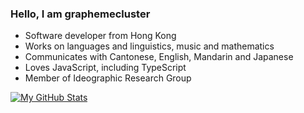 ### Hello, I am graphemecluster

- Software developer from Hong Kong
- Works on languages and linguistics, music and mathematics
- Communicates with Cantonese, English, Mandarin and Japanese
- Loves JavaScript, including TypeScript
- Member of Ideographic Research Group

[![My GitHub Stats](https://github-readme-stats.vercel.app/api?username=graphemecluster&custom_title=My+GitHub+Stats&theme=vue&show_icons=true&hide=stars&include_all_commits=true&count_private=true)](https://github.com/anuraghazra/github-readme-stats)

<!--
**graphemecluster/graphemecluster** is a ✨ _special_ ✨ repository because its `README.md` (this file) appears on your GitHub profile.

Here are some ideas to get you started:

- 🔭 I’m currently working on ...
- 🌱 I’m currently learning ...
- 👯 I’m looking to collaborate on ...
- 🤔 I’m looking for help with ...
- 💬 Ask me about ...
- 📫 How to reach me: ...
- 😄 Pronouns: ...
- ⚡ Fun fact: ...
-->
